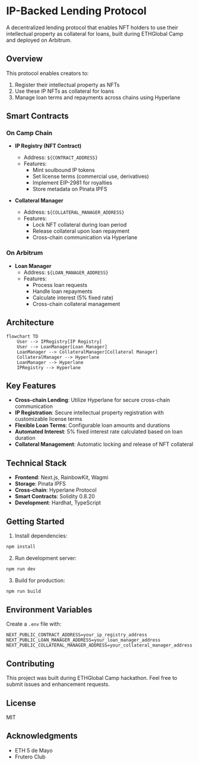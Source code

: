 # IP-Backed Lending Protocol

A decentralized lending protocol that enables NFT holders to use their intellectual property as collateral for loans, built during ETHGlobal Camp and deployed on Arbitrum.

## Overview

This protocol enables creators to:
1. Register their intellectual property as NFTs
2. Use these IP NFTs as collateral for loans
3. Manage loan terms and repayments across chains using Hyperlane

## Smart Contracts

### On Camp Chain
- **IP Registry (NFT Contract)**
  - Address: `${CONTRACT_ADDRESS}`
  - Features:
    - Mint soulbound IP tokens
    - Set license terms (commercial use, derivatives)
    - Implement EIP-2981 for royalties
    - Store metadata on Pinata IPFS

- **Collateral Manager**
  - Address: `${COLLATERAL_MANAGER_ADDRESS}`
  - Features:
    - Lock NFT collateral during loan period
    - Release collateral upon loan repayment
    - Cross-chain communication via Hyperlane

### On Arbitrum
- **Loan Manager**
  - Address: `${LOAN_MANAGER_ADDRESS}`
  - Features:
    - Process loan requests
    - Handle loan repayments
    - Calculate interest (5% fixed rate)
    - Cross-chain collateral management

## Architecture

```mermaid
flowchart TD
    User --> IPRegistry[IP Registry]
    User --> LoanManager[Loan Manager]
    LoanManager --> CollateralManager[Collateral Manager]
    CollateralManager --> Hyperlane
    LoanManager --> Hyperlane
    IPRegistry --> Hyperlane
```

## Key Features

- **Cross-chain Lending**: Utilize Hyperlane for secure cross-chain communication
- **IP Registration**: Secure intellectual property registration with customizable license terms
- **Flexible Loan Terms**: Configurable loan amounts and durations
- **Automated Interest**: 5% fixed interest rate calculated based on loan duration
- **Collateral Management**: Automatic locking and release of NFT collateral

## Technical Stack

- **Frontend**: Next.js, RainbowKit, Wagmi
- **Storage**: Pinata IPFS
- **Cross-chain**: Hyperlane Protocol
- **Smart Contracts**: Solidity 0.8.20
- **Development**: Hardhat, TypeScript

## Getting Started

1. Install dependencies:
```bash
npm install
```

2. Run development server:
```bash
npm run dev
```

3. Build for production:
```bash
npm run build
```

## Environment Variables

Create a `.env` file with:

```env
NEXT_PUBLIC_CONTRACT_ADDRESS=your_ip_registry_address
NEXT_PUBLIC_LOAN_MANAGER_ADDRESS=your_loan_manager_address
NEXT_PUBLIC_COLLATERAL_MANAGER_ADDRESS=your_collateral_manager_address
```

## Contributing

This project was built during ETHGlobal Camp hackathon. Feel free to submit issues and enhancement requests.

## License

MIT

## Acknowledgments

- ETH 5 de Mayo
- Frutero Club
